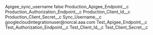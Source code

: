 <?xml version="1.0" encoding="UTF-8"?>
<CustomMetadata xmlns="http://soap.sforce.com/2006/04/metadata" xmlns:xsi="http://www.w3.org/2001/XMLSchema-instance" xmlns:xsd="http://www.w3.org/2001/XMLSchema">
    <label>Apigee_sync_username</label>
    <protected>false</protected>
    <values>
        <field>Production_Apigee_Endpoint__c</field>
        <value xsi:nil="true"/>
    </values>
    <values>
        <field>Production_Authorization_Endpoint__c</field>
        <value xsi:nil="true"/>
    </values>
    <values>
        <field>Production_Client_Id__c</field>
        <value xsi:nil="true"/>
    </values>
    <values>
        <field>Production_Client_Secret__c</field>
        <value xsi:nil="true"/>
    </values>
    <values>
        <field>Sync_Username__c</field>
        <value xsi:type="xsd:string">googlecloudintegrationuser@norcal.aaa.com</value>
    </values>
    <values>
        <field>Test_Apigee_Endpoint__c</field>
        <value xsi:nil="true"/>
    </values>
    <values>
        <field>Test_Authorization_Endpoint__c</field>
        <value xsi:nil="true"/>
    </values>
    <values>
        <field>Test_Client_Id__c</field>
        <value xsi:nil="true"/>
    </values>
    <values>
        <field>Test_Client_Secret__c</field>
        <value xsi:nil="true"/>
    </values>
</CustomMetadata>
